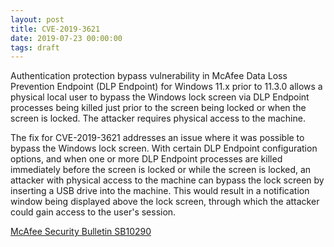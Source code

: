 ```yaml
---
layout: post
title: CVE-2019-3621
date: 2019-07-23 00:00:00
tags: draft
---
```


Authentication protection bypass vulnerability in McAfee Data Loss Prevention Endpoint (DLP Endpoint) for Windows 11.x prior to 11.3.0 allows a physical local user to bypass the Windows lock screen via DLP Endpoint processes being killed just prior to the screen being locked or when the screen is locked. The attacker requires physical access to the machine.

The fix for CVE-2019-3621 addresses an issue where it was possible to bypass the Windows lock screen. With certain DLP Endpoint configuration options, and when one or more DLP Endpoint processes are killed immediately before the screen is locked or while the screen is locked, an attacker with physical access to the machine can bypass the lock screen by inserting a USB drive into the machine. This would result in a notification window being displayed above the lock screen, through which the attacker could gain access to the user's session.

[McAfee Security Bulletin SB10290](https://kc.mcafee.com/corporate/index?page=content&id=SB10290)
